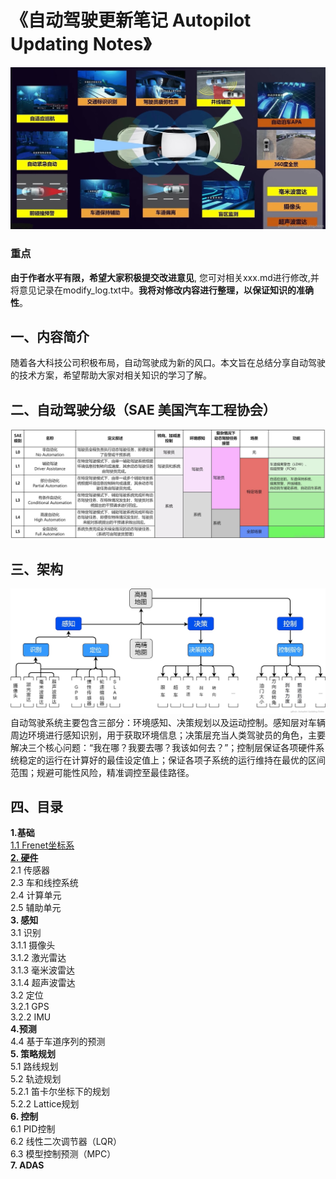 # 《自动驾驶更新笔记 Autopilot Updating Notes》

![封面](./imgs/1.jpg)
### 重点
**由于作者水平有限，希望大家积极提交改进意见**, 您可对相关xxx.md进行修改,并将意见记录在modify_log.txt中。**我将对修改内容进行整理，以保证知识的准确性**。

## 一、内容简介
随着各大科技公司积极布局，自动驾驶成为新的风口。本文旨在总结分享自动驾驶的技术方案，希望帮助大家对相关知识的学习了解。

## 二、自动驾驶分级（SAE 美国汽车工程协会）
![自动驾驶分级](./imgs/2.jpg)

## 三、架构
![架构](./imgs/3.jpg)
自动驾驶系统主要包含三部分：环境感知、决策规划以及运动控制。感知层对车辆周边环境进行感知识别，用于获取环境信息；决策层充当人类驾驶员的角色，主要解决三个核心问题：“我在哪？我要去哪？我该如何去？”；控制层保证各项硬件系统稳定的运行在计算好的最佳设定值上；保证各项子系统的运行维持在最优的区间范围；规避可能性风险，精准调控至最佳路径。


## 四、目录

**1.基础** \
[1.1 Frenet坐标系](./ch01_%E5%9F%BA%E7%A1%80/1.1%20Frenet%E5%9D%90%E6%A0%87%E7%B3%BB.md) \
[**2. 硬件**](./ch02_%E7%A1%AC%E4%BB%B6/README.md) \
2.1 传感器 \
2.3 车和线控系统 \
2.4 计算单元 \
2.5 辅助单元 \
**3. 感知** \
3.1 识别 \
3.1.1 摄像头 \
3.1.2 激光雷达 \
3.1.3 毫米波雷达 \
3.1.4 超声波雷达 \
3.2 定位 \
3.2.1 GPS \
3.2.2 IMU \
**4.预测** \
4.4 基于车道序列的预测 \
**5. 策略规划** \
5.1 路线规划 \
5.2 轨迹规划 \
5.2.1 笛卡尔坐标下的规划 \
5.2.2 Lattice规划 \
**6. 控制** \
6.1 PID控制 \
6.2 线性二次调节器（LQR）\
6.3 模型控制预测（MPC）\
**7. ADAS** 



